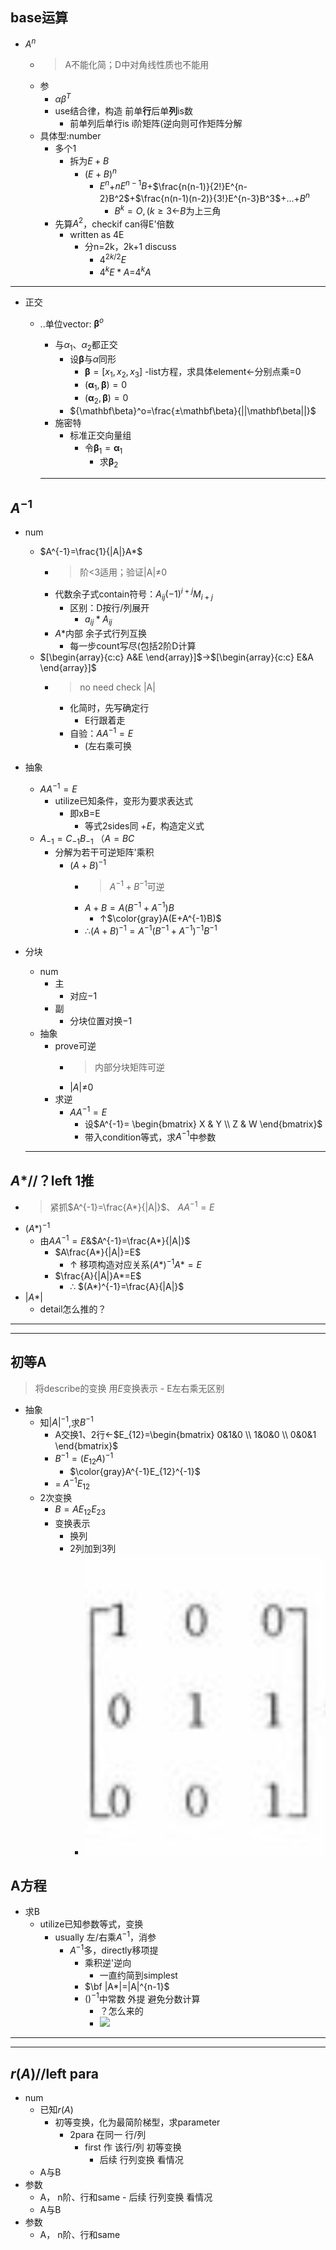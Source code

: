 ## base运算

- $A^n$
    - >A不能化简；D中对角线性质也不能用
    - 参
        - $\alpha \beta^T$
        - use结合律，构造 前单**行**后单**列**is数
            - 前单列后单行is i阶矩阵(逆向则可作矩阵分解
    - 具体型:number
        - 多个1
            - 拆为$E+B$
                - ${(E+B)}^n$
                    - $E^n$+$nE^{n-1}B$+$\frac{n(n-1)}{2!}E^{n-2}B^2$+$\frac{n(n-1)(n-2)}{3!}E^{n-3}B^3$+...+$B^n$
                        - $B^k=O,(k \ge 3$←$B$为上三角
       - 先算$A^2$，checkif can得E'倍数
            - written as 4E
                - 分n=2k，2k+1 discuss
                    - $4^{2k/2}E$
                    - $4^kE*A$=$4^kA$
---
- 正交 
    - ..单位vector: ${\mathbf\beta}^o$
        - 与$\alpha_1$、$\alpha_2$都正交
            - 设${\mathbf\beta}$与$\alpha$同形
                - ${\mathbf\beta}=[x_1,x_2,x_3]$
            -list方程，求具体element←分别点乘=0
                - $({\mathbf\alpha_1},{\mathbf\beta})=0$
                - $({\mathbf\alpha_2},{\mathbf\beta})=0$
            - ${\mathbf\beta}^o=\frac{±\mathbf\beta}{||\mathbf\beta||}$
        - 施密特
            - 标准正交向量组
                - 令${\mathbf\beta_1}=\mathbf\alpha_1$
                    - 求$\mathbf\beta_2$
                        
      ---      
## $A^{-1}$
- num
    - $A^{-1}=\frac{1}{|A|}A*$
        - >阶<3适用；验证|A|≠0
        - 代数余子式contain符号：$A_{ij}({-1})^{i+j}M_{i+j}$
            - 区别：D按行/列展开
                - $a_{ij}*A_{ij}$
        - $A*$内部 余子式行列互换
            - 每一步count写尽(包括2阶D计算
    - $[\begin{array}{c:c} A&E \end{array}]$→$[\begin{array}{c:c} E&A \end{array}]$
        - >no need check |A|
            - 化简时，先写确定行
                - E行跟着走
            - 自验：$AA^{-1}=E$
                - (左右乘可换
- 抽象
    - $AA^{-1}=E$
        - utilize已知条件，变形为要求表达式
            - 即xB=E
                - 等式2sides同 +$E$，构造定义式
    - $A_{-1}=C_{-1}B_{-1}$ （$A=BC$
        - 分解为若干可逆矩阵'乘积
            - $(A+B)^{-1}$
                - >$A^{-1}+B^{-1}$可逆
                - $A+B=A(B^{-1}+A^{-1})B$
                    - ↑$\color{gray}A(E+A^{-1}B)$
                - ∴$(A+B)^{-1}=A^{-1}(B^{-1}+A^{-1})^{-1}B^{-1}$
                    
- 分块
    - num
        - 主
            - 对应${-1}$
        - 副
            - 分块位置对换${-1}$
    - 抽象
        - prove可逆
            - >内部分块矩阵可逆
            -  $|A|$≠0
        - 求逆
            - $AA^{-1}=E$
                - 设$A^{-1}= \begin{bmatrix} X & Y \\ Z & W \end{bmatrix}$
                - 带入condition等式，求$A^{-1}$中参数
    ---
## $A*$//？left 1推
- >紧抓$A^{-1}=\frac{A*}{|A|}$、 $AA^{-1}=E$
- $(A*)^{-1}$
    - 由$AA^{-1}=E$&$A^{-1}=\frac{A*}{|A|}$
        - $A\frac{A*}{|A|}=E$
            - ↑ 移项构造对应关系$(A*)^{-1}A*=E$
        - $\frac{A}{|A|}A*=E$
            - ∴ $(A*)^{-1}=\frac{A}{|A|}$
- $|A*|$
    - detail怎么推的？
---
---
## 初等A
> 将describe的变换 用$E$变换表示
    - E左右乘无区别
- 抽象
    - 知$|A|^{-1}$,求$B^{-1}$
        - A交换1、2行←$E_{12}=\begin{bmatrix} 0&1&0 \\ 1&0&0 \\ 0&0&1 \end{bmatrix}$
        - $B^{-1}=(E_{12}A)^{-1}$
            - $\color{gray}A^{-1}E_{12}^{-1}$
        - = $A^{-1}E_{12}$
    - 2次变换
        - $B=AE_{12}E_{23}$
        - 变换表示
            - 换列
            - 2列加到3列
                - ![ ](https://github.com/bluejedis/picx-images-hosting/raw/master/linear/Screenshot_2025-09-12-09-27-33-520_com.microsoft.emmx.canary-edit.1hskhww73u.jpg)
## A方程
- 求B
    - utilize已知参数等式，变换
        - usually 左/右乘$A^{-1}$，消参
            - $A^{-1}$多，directly移项提
                - 乘积逆'逆向
                    - 一直约简到simplest
                - $\bf |A*|=|A|^{n-1}$
                - $()^{-1}$中常数 外提 避免分数计算
                    - ？怎么来的
                    - ![ ](https://bluejedis.github.io/picx-images-hosting/linear/Screenshot_2025-09-12-09-42-33-087_com.microsoft.emmx.canary-edit.6t7h2n118n.jpg)

---
---
## $r(A)$//left para
- num
    - 已知$r(A)$
        - 初等变换，化为最简阶梯型，求parameter
            - 2para 在同一 行/列
                - first 作 该行/列 初等变换
                    - 后续 行列变换 看情况
    - A与B
- 参数
    - A， n阶、行和same                    - 后续 行列变换 看情况
    - A与B
- 参数
    - A， n阶、行和same
